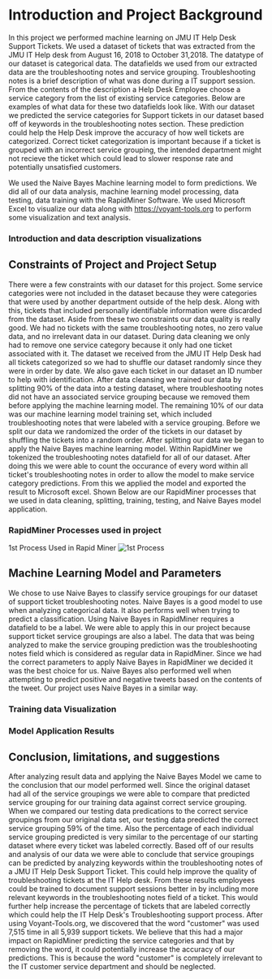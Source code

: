 # Introduction and Project Background
In this project we performed machine learning on JMU IT Help Desk Support Tickets. We used a dataset of tickets that was extracted from the JMU IT Help desk from August 16, 2018 to October 31,2018. The datatype of our dataset is categorical data. The datafields we used from our extracted data are the troubleshooting notes and service grouping. Troubleshooting notes is a brief description of what was done during a IT support session. From the contents of the description a Help Desk Employee choose a service category from the list of existing service categories. Below are examples of what data for these two datafields look like. With our dataset we predicted the service categories for Support tickets in our dataset based off of keywords in the troubleshooting notes section. These prediction could help the Help Desk improve the accuracy of how well tickets are categorized. Correct ticket categorization is important because if a ticket is grouped with an incorrect service grouping, the intended department might not recieve the ticket which could lead to slower response rate and potentially unsatisfied customers. 

We used the Naive Bayes Machine learning model to form predictions. We did all of our data analysis, machine learning model processing, data testing, data training with the RapidMiner Software. We used Microsoft Excel to visualize our data along with https://voyant-tools.org to perform some visualization and text analysis. 

### Introduction and data description visualizations 


## Constraints of Project and Project Setup
There were a few constraints with our dataset for this project. Some service categories were not included in the dataset because they were categories that were used by another department outside of the help desk. Along with this, tickets that included personally identifiable information were discarded from the dataset. Aside from these two constraints our data quality is really good. We had no tickets with the same troubleshooting notes, no zero value data, and no irrelevant data in our dataset. During data cleaning we only had to remove one service category because it only had one ticket associated with it. The dataset we received from the JMU IT Help Desk had all tickets categorized so we had to shuffle our dataset randomly since they were in order by date. We also gave each ticket in our dataset an ID number to help with identification. After data cleansing we trained our data by splitting 90% of the data into a testing dataset, where troubleshooting notes did not have an associated service grouping because we removed them before applying the machine learning model. The remaining 10% of our data was our machine learning model training set, which included troubleshooting notes that were labeled with a service grouping. Before we split our data we randomized the order of the tickets in our dataset by shuffling the tickets into a random order. After splitting our data we began to apply the Naive Bayes machine learning model. Within RapidMiner we tokenized the troubleshooting notes datafield for all of our dataset. After doing this we were able to count the occurance of every word within all ticket's troubleshooting notes in order to allow the model to make service category predictions. From this we applied the model and exported the result to Microsoft excel. Shown Below are our RapidMiner processes that we used in data cleaning, splitting, training, testing, and Naive Bayes model application.

### RapidMiner Processes used in project
1st Process Used in Rapid Miner 
![1st Process](https://dalto2wk.github.com/JMU-IT-Help-Desk-Machine-Learning-Project-IA480-/ProjectImages/1st_Process.JPG)
      
## Machine Learning Model and Parameters
We chose to use Naive Bayes to classify service groupings for our dataset of support ticket troubleshooting notes. Naive Bayes is a good model to use when analyzing categorical data. It also performs well when trying to predict a classification. Using Naive Bayes in RapidMiner requires a datafield to be a label. We were able to apply this in our project because support ticket service groupings are also a label. The data that was being analyzed to make the service grouping prediction was the troubleshooting notes field which is considered as regular data in RapidMiner. Since we had the correct parameters to apply Naive Bayes in RapidMiner we decided it was the best choice for us. Naive Bayes also performed well when attempting to predict positive and negative tweets based on the contents of the tweet. Our project uses Naive Bayes in a similar way.  

### Training data Visualization

### Model Application Results

## Conclusion, limitations, and suggestions
After analyzing result data and applying the Naive Bayes Model we came to the conclusion that our model performed well. Since the original dataset had all of the service groupings we were able to compare that predicted service grouping for our training data against correct service grouping. When we compared our testing data predications to the correct service groupings from our original data set, our testing data predicted the correct service grouping 59% of the time. Also the percentage of each individual service grouping predicted is very similar to the percentage of our starting dataset where every ticket was labeled correctly. Based off of our results and analysis of our data we were able to conclude that service groupings can be predicted by analyzing keywords within the troubleshooting notes of a JMU IT Help Desk Support Ticket. This could help improve the quality of troubleshooting tickets at the IT Help desk. From these results employees could be trained to document support sessions better in by including more relevant keywords in the troubleshooting notes field of a ticket. This would further help increase the percentage of tickets that are labeled correctly which could help the IT Help Desk's Troubleshooting support process. After using Voyant-Tools.org, we discovered that the word "customer" was used 7,515 time in all 5,939 support tickets. We believe that this had a major impact on RapidMiner predicting the service categories and that by removing the word, it could potentially increase the accuracy of our predictions. This is because the word "customer" is completely irrelevant to the IT customer service department and should be neglected.
